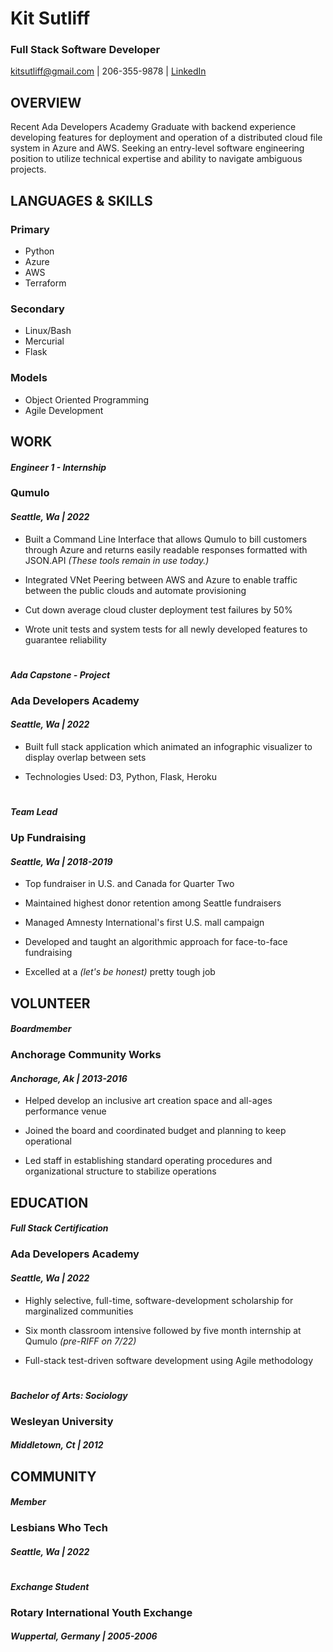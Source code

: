 # **Kit Sutliff**

### **Full Stack Software Developer**

kitsutliff@gmail.com | 206-355-9878 | [LinkedIn](linkedin.com/in/kit-sutliff)

## **OVERVIEW**

Recent Ada Developers Academy Graduate with backend experience developing features for deployment and operation of a distributed cloud file system in Azure and AWS. Seeking an entry-level software engineering position to utilize technical expertise and  ability to navigate ambiguous projects.

## **LANGUAGES &  SKILLS**

### **Primary** 

<!--OL-->
* Python
* Azure
* AWS
* Terraform

### **Secondary** 

<!--OL-->
* Linux/Bash
* Mercurial
* Flask

### **Models** 

<!--OL-->
* Object Oriented Programming
* Agile Development

## **WORK**

#### *Engineer 1 - Internship*

### **Qumulo** 
#### *Seattle, Wa | 2022*					

<!--OL-->
* Built a Command Line Interface that allows Qumulo to bill customers through Azure and returns easily readable responses formatted with JSON.API *(These tools remain in use today.)*

* Integrated VNet Peering between AWS and Azure to enable traffic between the public clouds and automate provisioning

* Cut down average cloud cluster deployment test failures by 50%

* Wrote unit tests and system tests for all newly developed features to guarantee reliability

#

#### *Ada Capstone - Project*

### **Ada Developers Academy**
#### *Seattle, Wa | 2022*

<!--OL-->
* Built full stack application which animated an infographic visualizer to display overlap between sets

* Technologies Used: D3, Python, Flask, Heroku

#

#### *Team Lead*

### **Up Fundraising**
#### *Seattle, Wa |  												   	     2018-2019*	

<!--OL-->
* Top fundraiser in U.S. and Canada for Quarter Two

* Maintained highest donor retention among Seattle fundraisers 

* Managed Amnesty International's first U.S. mall campaign

* Developed and taught an algorithmic approach for face-to-face fundraising

* Excelled at a *(let's be honest)* pretty tough job 

## **VOLUNTEER**

#### *Boardmember*

### **Anchorage Community Works**

#### *Anchorage, Ak | 2013-2016*	

<!--OL-->
* Helped develop an inclusive art creation space and all-ages performance venue

* Joined the board  and coordinated budget and planning to keep operational

* Led staff in establishing standard operating procedures and organizational structure to stabilize operations

## **EDUCATION**

#### *Full Stack Certification*

### **Ada Developers Academy**

#### *Seattle, Wa | 												      	2022*

<!--OL-->
* Highly selective, full-time, software-development scholarship for marginalized communities

* Six month classroom intensive followed by five month internship at Qumulo *(pre-RIFF on 7/22)*

* Full-stack test-driven software development using Agile methodology

#

#### *Bachelor of Arts:  Sociology*

### **Wesleyan University**

#### *Middletown, Ct | 2012*

## **COMMUNITY**

#### *Member*

### **Lesbians Who Tech**

#### *Seattle, Wa | 2022*

#

#### *Exchange Student*											               	   

### **Rotary International Youth Exchange**

#### *Wuppertal, Germany | 2005-2006*